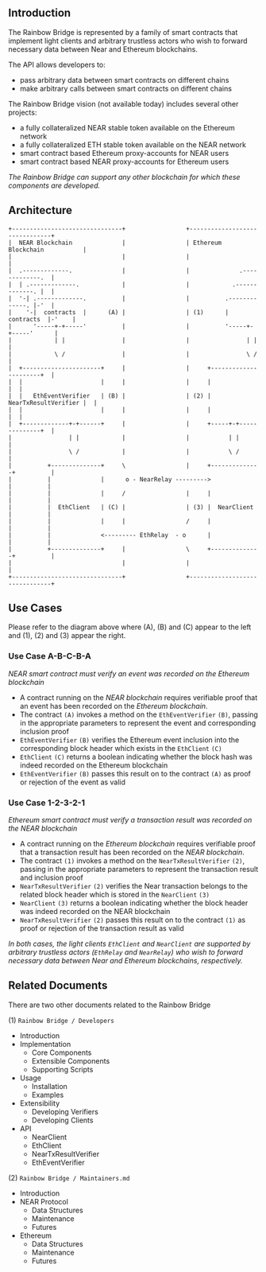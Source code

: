 ## Introduction

The Rainbow Bridge is represented by a family of smart contracts that implement light clients and arbitrary trustless actors who wish to forward necessary data between Near and Ethereum blockchains.

The API allows developers to:

- pass arbitrary data between smart contracts on different chains
- make arbitrary calls between smart contracts on different chains

The Rainbow Bridge vision (not available today) includes several other projects:

- a fully collateralized NEAR stable token available on the Ethereum network
- a fully collateralized ETH stable token available on the NEAR network
- smart contract based Ethereum proxy-accounts for NEAR users
- smart contract based NEAR proxy-accounts for Ethereum users

*The Rainbow Bridge can support any other blockchain for which these components are developed.*

## Architecture

```text
+-------------------------------+                 +-------------------------------+
|  NEAR Blockchain              |                 | Ethereum Blockchain           |
|                               |                 |                               |
|  .-------------.              |                 |              .-------------.  |
|  | .-------------.            |                 |            .-------------. |  |
|  '-| .-------------.          |                 |          .-------------. |-'  |
|    '-|  contracts  |      (A) |                 | (1)      |  contracts  |-'    |
|      '-----+-+-----'          |                 |          '-----+-+-----'      |
|            | |                |                 |                | |            |
|            \ /                |                 |                \ /            |
|  +----------------------+     |                 |     +----------------------+  |
|  |                      |     |                 |     |                      |  |
|  |   EthEventVerifier   | (B) |                 | (2) | NearTxResultVerifier |  |
|  |                      |     |                 |     |                      |  |
|  +-------------+-+------+     |                 |     +-----+-+--------------+  |
|                | |            |                 |           | |                 |
|                \ /            |                 |           \ /                 |
|          +--------------+     \                 |     +--------------+          |
|          |              |      o - NearRelay --------->              |          |
|          |              |     /                 |     |              |          |
|          |  EthClient   | (C) |                 | (3) |  NearClient  |          |
|          |              |     |                 /     |              |          |
|          |              <--------- EthRelay  - o      |              |          |
|          +--------------+     |                 \     +--------------+          |
|                               |                 |                               |
+-------------------------------+                 +-------------------------------+
```


## Use Cases

Please refer to the diagram above where (A), (B) and (C) appear to the left and (1), (2) and (3) appear the right.

### Use Case A-B-C-B-A

*NEAR smart contract must verify an event was recorded on the Ethereum blockchain*

- A contract running on the *NEAR blockchain* requires verifiable proof that an event has been recorded on the *Ethereum blockchain*.
- The contract `(A)` invokes a method on the `EthEventVerifier` `(B)`, passing in the appropriate parameters to represent the event and corresponding inclusion proof
- `EthEventVerifier` `(B)` verifies the Ethereum event inclusion into the corresponding block header which exists in the `EthClient` `(C)`
- `EthClient` `(C)` returns a boolean indicating whether the block hash was indeed recorded on the Ethereum blockchain
- `EthEventVerifier` `(B)` passes this result on to the contract `(A)` as proof or rejection of the event as valid

### Use Case 1-2-3-2-1

*Ethereum smart contract must verify a transaction result was recorded on the NEAR blockchain*

- A contract running on the *Ethereum blockchain* requires verifiable proof that a transaction result has been recorded on the *NEAR blockchain*.
- The contract `(1)` invokes a method on the `NearTxResultVerifier` `(2)`, passing in the appropriate parameters to represent the transaction result and inclusion proof
- `NearTxResultVerifier` `(2)` verifies the Near transaction belongs to the related block header which is stored in the `NearClient` `(3)`
- `NearClient` `(3)` returns a boolean indicating whether the block header was indeed recorded on the NEAR blockchain
- `NearTxResultVerifier` `(2)` passes this result on to the contract `(1)` as proof or rejection of the transaction result as valid

*In both cases, the light clients `EthClient` and `NearClient` are supported by arbitrary trustless actors (`EthRelay` and `NearRelay`) who wish to forward necessary data between Near and Ethereum blockchains, respectively.*


## Related Documents

There are two other documents related to the Rainbow Bridge

(1) `Rainbow Bridge / Developers`

- Introduction
- Implementation
  - Core Components
  - Extensible Components
  - Supporting Scripts
- Usage
  - Installation
  - Examples
- Extensibility
  - Developing Verifiers
  - Developing Clients
- API
  - NearClient
  - EthClient
  - NearTxResultVerifier
  - EthEventVerifier

(2) `Rainbow Bridge / Maintainers.md`

- Introduction
- NEAR Protocol
  - Data Structures
  - Maintenance
  - Futures
- Ethereum
  - Data Structures
  - Maintenance
  - Futures
